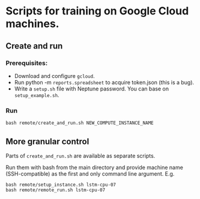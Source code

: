 # Scripts for training on Google Cloud machines.

## Create and run

### Prerequisites:

- Download and configure `gcloud`.
- Run python -m `reports.spreadsheet` to acquire token.json (this is a bug).
- Write a `setup.sh` file with Neptune password. You can base on `setup_example.sh`.


### Run

```
bash remote/create_and_run.sh NEW_COMPUTE_INSTANCE_NAME
```

## More granular control

Parts of `create_and_run.sh` are available as separate scripts.

Run them with bash from the main directory and provide machine name (SSH-compatible) as the first and only command line argument. E.g.

```
bash remote/setup_instance.sh lstm-cpu-07
bash remote/remote_run.sh lstm-cpu-07
```
